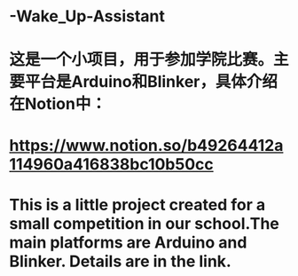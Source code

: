 # -Wake_Up-Assistant
# 这是一个小项目，用于参加学院比赛。主要平台是Arduino和Blinker，具体介绍在Notion中：
# https://www.notion.so/b49264412a114960a416838bc10b50cc
# This is a little project created for a small competition in our school.The main platforms are Arduino and Blinker. Details are in the link.
